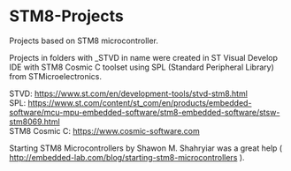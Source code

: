 # STM8-Projects
Projects based on STM8 microcontroller.   

Projects in folders with _STVD in name were created in ST Visual Develop IDE with STM8 Cosmic C toolset using SPL (Standard Peripheral Library) from STMicroelectronics.   

STVD: https://www.st.com/en/development-tools/stvd-stm8.html   
SPL: https://www.st.com/content/st_com/en/products/embedded-software/mcu-mpu-embedded-software/stm8-embedded-software/stsw-stm8069.html   
STM8 Cosmic C: https://www.cosmic-software.com   



Starting STM8 Microcontrollers by Shawon M. Shahryiar was a great help ( http://embedded-lab.com/blog/starting-stm8-microcontrollers ).